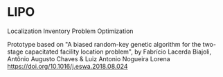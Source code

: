 # LIPO
Localization Inventory Problem Optimization

Prototype based on "A biased random-key genetic algorithm for the two-stage capacitated facility location problem",
by Fabrício Lacerda Biajoli, Antônio Augusto Chaves & Luiz Antonio Nogueira Lorena
https://doi.org/10.1016/j.eswa.2018.08.024
